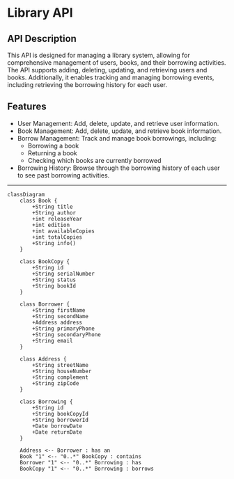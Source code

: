 # Library API


## API Description

This API is designed for managing a library system, allowing for comprehensive management of users, books, and their borrowing activities. The API supports adding, deleting, updating, and retrieving users and books.
Additionally, it enables tracking and managing borrowing events, including retrieving the borrowing history for each user.

## Features
- User Management: Add, delete, update, and retrieve user information.
- Book Management: Add, delete, update, and retrieve book information.
- Borrow Management: Track and manage book borrowings, including:
  - Borrowing a book
  - Returning a book
  - Checking which books are currently borrowed
- Borrowing History: Browse through the borrowing history of each user to see past borrowing activities.

---

```mermaid
classDiagram
    class Book {
        +String title
        +String author
        +int releaseYear
        +int edition
        +int availableCopies
        +int totalCopies
        +String info()
    }

    class BookCopy {
        +String id
        +String serialNumber
        +String status
        +String bookId
    }

    class Borrower {
        +String firstName
        +String secondName
        +Address address
        +String primaryPhone
        +String secondaryPhone
        +String email
    }

    class Address {
        +String streetName
        +String houseNumber
        +String complement
        +String zipCode
    }

    class Borrowing {
        +String id
        +String bookCopyId
        +String borrowerId
        +Date borrowDate
        +Date returnDate
    }

    Address <-- Borrower : has an
    Book "1" <-- "0..*" BookCopy : contains
    Borrower "1" <-- "0..*" Borrowing : has
    BookCopy "1" <-- "0..*" Borrowing : borrows
